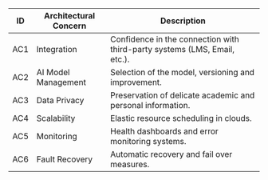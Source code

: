 | ID  | Architectural Concern | Description                                                               |
| --- | --------------------- | ------------------------------------------------------------------------- |
| AC1 | Integration           | Confidence in the connection with third-party systems (LMS, Email, etc.). |
| AC2 | AI Model Management   | Selection of the model, versioning and improvement.                       |
| AC3 | Data Privacy          | Preservation of delicate academic and personal information.               |
| AC4 | Scalability           | Elastic resource scheduling in clouds.                                    |
| AC5 | Monitoring            | Health dashboards and error monitoring systems.                           |
| AC6 | Fault Recovery        | Automatic recovery and fail over measures.                                |

